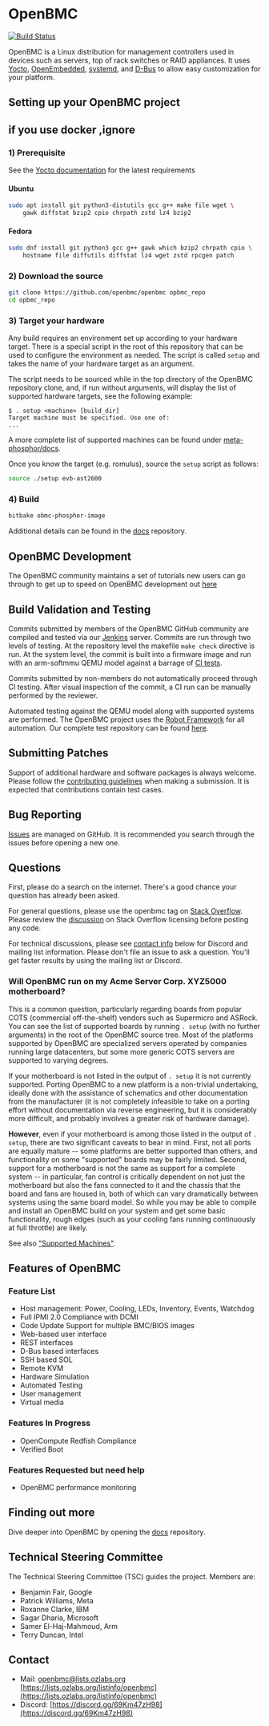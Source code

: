 # OpenBMC

[![Build Status](https://jenkins.openbmc.org/buildStatus/icon?job=latest-master)](https://jenkins.openbmc.org/job/latest-master/)

OpenBMC is a Linux distribution for management controllers used in devices such
as servers, top of rack switches or RAID appliances. It uses
[Yocto](https://www.yoctoproject.org/),
[OpenEmbedded](https://www.openembedded.org/wiki/Main_Page),
[systemd](https://www.freedesktop.org/wiki/Software/systemd/), and
[D-Bus](https://www.freedesktop.org/wiki/Software/dbus/) to allow easy
customization for your platform.

## Setting up your OpenBMC project
## if you use docker ,ignore
### 1) Prerequisite

See the
[Yocto documentation](https://docs.yoctoproject.org/ref-manual/system-requirements.html#required-packages-for-the-build-host)
for the latest requirements

#### Ubuntu

```sh
sudo apt install git python3-distutils gcc g++ make file wget \
    gawk diffstat bzip2 cpio chrpath zstd lz4 bzip2
```

#### Fedora

```sh
sudo dnf install git python3 gcc g++ gawk which bzip2 chrpath cpio \
    hostname file diffutils diffstat lz4 wget zstd rpcgen patch
```

### 2) Download the source

```sh
git clone https://github.com/openbmc/openbmc opbmc_repo
cd opbmc_repo
```

### 3) Target your hardware

Any build requires an environment set up according to your hardware target.
There is a special script in the root of this repository that can be used to
configure the environment as needed. The script is called `setup` and takes the
name of your hardware target as an argument.

The script needs to be sourced while in the top directory of the OpenBMC
repository clone, and, if run without arguments, will display the list of
supported hardware targets, see the following example:

```text
$ . setup <machine> [build_dir]
Target machine must be specified. Use one of:
...
```

A more complete list of supported machines can be found under
[meta-phosphor/docs](https://github.com/openbmc/openbmc/blob/master/meta-phosphor/docs/supported-machines.md).

Once you know the target (e.g. romulus), source the `setup` script as follows:

```sh
source ./setup evb-ast2600
```

### 4) Build

```sh
bitbake obmc-phosphor-image
```

Additional details can be found in the [docs](https://github.com/openbmc/docs)
repository.

## OpenBMC Development

The OpenBMC community maintains a set of tutorials new users can go through to
get up to speed on OpenBMC development out
[here](https://github.com/openbmc/docs/blob/master/development/README.md)

## Build Validation and Testing

Commits submitted by members of the OpenBMC GitHub community are compiled and
tested via our [Jenkins](https://jenkins.openbmc.org/) server. Commits are run
through two levels of testing. At the repository level the makefile `make check`
directive is run. At the system level, the commit is built into a firmware image
and run with an arm-softmmu QEMU model against a barrage of
[CI tests](https://jenkins.openbmc.org/job/CI-MISC/job/run-ci-in-qemu/).

Commits submitted by non-members do not automatically proceed through CI
testing. After visual inspection of the commit, a CI run can be manually
performed by the reviewer.

Automated testing against the QEMU model along with supported systems are
performed. The OpenBMC project uses the
[Robot Framework](http://robotframework.org/) for all automation. Our complete
test repository can be found
[here](https://github.com/openbmc/openbmc-test-automation).

## Submitting Patches

Support of additional hardware and software packages is always welcome. Please
follow the
[contributing guidelines](https://github.com/openbmc/docs/blob/master/CONTRIBUTING.md)
when making a submission. It is expected that contributions contain test cases.

## Bug Reporting

[Issues](https://github.com/openbmc/openbmc/issues) are managed on GitHub. It is
recommended you search through the issues before opening a new one.

## Questions

First, please do a search on the internet. There's a good chance your question
has already been asked.

For general questions, please use the openbmc tag on
[Stack Overflow](https://stackoverflow.com/questions/tagged/openbmc). Please
review the
[discussion](https://meta.stackexchange.com/questions/272956/a-new-code-license-the-mit-this-time-with-attribution-required?cb=1)
on Stack Overflow licensing before posting any code.

For technical discussions, please see [contact info](#contact) below for Discord
and mailing list information. Please don't file an issue to ask a question.
You'll get faster results by using the mailing list or Discord.

### Will OpenBMC run on my Acme Server Corp. XYZ5000 motherboard?

This is a common question, particularly regarding boards from popular COTS
(commercial off-the-shelf) vendors such as Supermicro and ASRock. You can see
the list of supported boards by running `. setup` (with no further arguments) in
the root of the OpenBMC source tree. Most of the platforms supported by OpenBMC
are specialized servers operated by companies running large datacenters, but
some more generic COTS servers are supported to varying degrees.

If your motherboard is not listed in the output of `. setup` it is not currently
supported. Porting OpenBMC to a new platform is a non-trivial undertaking,
ideally done with the assistance of schematics and other documentation from the
manufacturer (it is not completely infeasible to take on a porting effort
without documentation via reverse engineering, but it is considerably more
difficult, and probably involves a greater risk of hardware damage).

**However**, even if your motherboard is among those listed in the output of
`. setup`, there are two significant caveats to bear in mind. First, not all
ports are equally mature -- some platforms are better supported than others, and
functionality on some "supported" boards may be fairly limited. Second, support
for a motherboard is not the same as support for a complete system -- in
particular, fan control is critically dependent on not just the motherboard but
also the fans connected to it and the chassis that the board and fans are housed
in, both of which can vary dramatically between systems using the same board
model. So while you may be able to compile and install an OpenBMC build on your
system and get some basic functionality, rough edges (such as your cooling fans
running continuously at full throttle) are likely.

See also
["Supported Machines"](https://github.com/openbmc/openbmc/blob/master/meta-phosphor/docs/supported-machines.md).

## Features of OpenBMC

### Feature List

- Host management: Power, Cooling, LEDs, Inventory, Events, Watchdog
- Full IPMI 2.0 Compliance with DCMI
- Code Update Support for multiple BMC/BIOS images
- Web-based user interface
- REST interfaces
- D-Bus based interfaces
- SSH based SOL
- Remote KVM
- Hardware Simulation
- Automated Testing
- User management
- Virtual media

### Features In Progress

- OpenCompute Redfish Compliance
- Verified Boot

### Features Requested but need help

- OpenBMC performance monitoring

## Finding out more

Dive deeper into OpenBMC by opening the [docs](https://github.com/openbmc/docs)
repository.

## Technical Steering Committee

The Technical Steering Committee (TSC) guides the project. Members are:

- Benjamin Fair, Google
- Patrick Williams, Meta
- Roxanne Clarke, IBM
- Sagar Dharia, Microsoft
- Samer El-Haj-Mahmoud, Arm
- Terry Duncan, Intel

## Contact

- Mail: openbmc@lists.ozlabs.org
  [https://lists.ozlabs.org/listinfo/openbmc](https://lists.ozlabs.org/listinfo/openbmc)
- Discord: [https://discord.gg/69Km47zH98](https://discord.gg/69Km47zH98)
